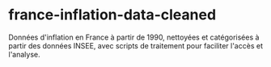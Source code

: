 # france-inflation-data-cleaned
Données d'inflation en France à partir de 1990, nettoyées et catégorisées à partir des données INSEE, avec scripts de traitement pour faciliter l'accès et l'analyse.
